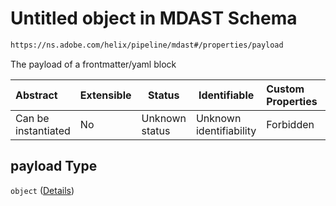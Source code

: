# Untitled object in MDAST Schema

```txt
https://ns.adobe.com/helix/pipeline/mdast#/properties/payload
```

The payload of a frontmatter/yaml block


| Abstract            | Extensible | Status         | Identifiable            | Custom Properties | Additional Properties | Access Restrictions | Defined In                                                      |
| :------------------ | ---------- | -------------- | ----------------------- | :---------------- | --------------------- | ------------------- | --------------------------------------------------------------- |
| Can be instantiated | No         | Unknown status | Unknown identifiability | Forbidden         | Allowed               | none                | [mdast.schema.json\*](mdast.schema.json "open original schema") |

## payload Type

`object` ([Details](mdast-properties-payload.md))
